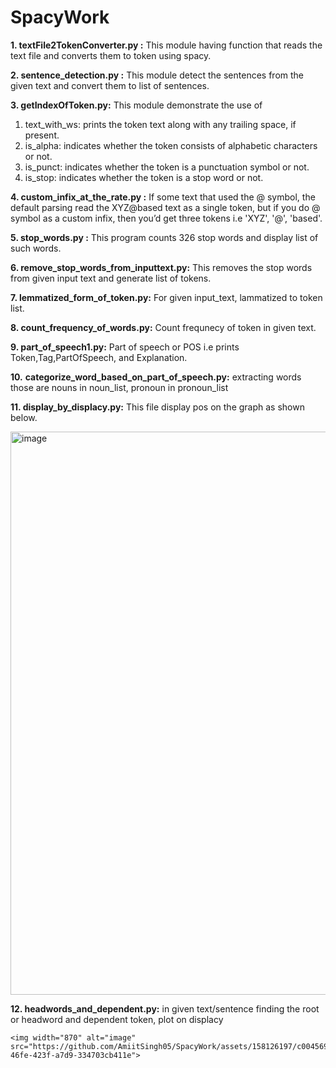 # SpacyWork
**1. textFile2TokenConverter.py :** This module having function that reads the text file and converts them to token using spacy.

**2. sentence_detection.py :** This module detect the sentences from the given text and convert them to list of sentences.

**3. getIndexOfToken.py:** This module demonstrate the use of
   1. text_with_ws:  prints the token text along with any trailing space, if present.
2. is_alpha: indicates whether the token consists of alphabetic characters or not.
3. is_punct: indicates whether the token is a punctuation symbol or not.
4. is_stop: indicates whether the token is a stop word or not.

**4. custom_infix_at_the_rate.py :** If some text that used the @ symbol, the default parsing read the XYZ@based text as a single token, but if you do  @ symbol as a custom infix, then you’d get three tokens i.e 'XYZ', '@', 'based'.

**5. stop_words.py :** This program counts 326 stop words and display list of such words.

**6. remove_stop_words_from_inputtext.py:** This removes the stop words from given input text and generate list of tokens.

**7. lemmatized_form_of_token.py:** For given input_text, lammatized to token list.

**8. count_frequency_of_words.py:** Count frequnecy of token in given text.

**9. part_of_speech1.py:** Part of speech or POS i.e prints Token,Tag,PartOfSpeech, and Explanation.

**10.** **categorize_word_based_on_part_of_speech.py:** extracting words those are nouns in noun_list, pronoun in pronoun_list

**11.  display_by_displacy.py:** This file display pos on the graph as shown below.

  <img width="901" alt="image" src="https://github.com/AmiitSingh05/SpacyWork/assets/158126197/6e95606a-0d01-4ed1-88c5-64f108e9bbff">

**12. headwords_and_dependent.py:** in given text/sentence finding the root or headword and dependent token, plot on displacy

    <img width="870" alt="image" src="https://github.com/AmiitSingh05/SpacyWork/assets/158126197/c0045699-46fe-423f-a7d9-334703cb411e">



